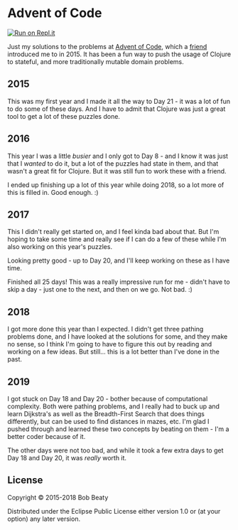 # Advent of Code

[![Run on Repl.it](https://repl.it/badge/github/drbobbeaty/advent-of-code)](https://repl.it/github/drbobbeaty/advent-of-code)

Just my solutions to the problems at [Advent of Code](https://adventofcode.com),
which a [friend](https://github.com/hby/) introduced me to in 2015. It has been
a fun way to push the usage of Clojure to stateful, and more traditionally
mutable domain problems.

## 2015

This was my first year and I made it all the way to Day 21 - it was a lot of
fun to do some of these days. And I have to admit that Clojure was just a great
tool to get a lot of these puzzles done.

## 2016

This year I was a little _busier_ and I only got to Day 8 - and I know it was
just that I _wanted_ to do it, but a lot of the puzzles had state in them, and
that wasn't a great fit for Clojure. But it was still fun to work these with
a friend.

I ended up finishing up a lot of this year while doing 2018, so a lot more
of this is filled in. Good enough. :)

## 2017

This I didn't really get started on, and I feel kinda bad about that. But I'm
hoping to take some time and really see if I can do a few of these while I'm
also working on this year's puzzles.

Looking pretty good - up to Day 20, and I'll keep working on these as I have
time.

Finished all 25 days! This was a really impressive run for me - didn't have
to skip a day - just one to the next, and then on we go. Not bad. :)

## 2018

I got more done this year than I expected. I didn't get three pathing problems
done, and I have looked at the solutions for some, and they make no sense, so
I think I'm going to have to figure this out by reading and working on a few
ideas. But still... this is a lot better than I've done in the past.

## 2019

I got stuck on Day 18 and Day 20 - bother because of computational complexity.
Both were pathing problems, and I really had to buck up and learn Dijkstra's as
well as the Breadth-First Search that does things differently, but can be used
to find distances in mazes, etc. I'm glad I pushed through and learned these
two concepts by beating on them - I'm a better coder because of it.

The other days were not too bad, and while it took a few extra days to get
Day 18 and Day 20, it was *_really_* worth it.

## License

Copyright © 2015-2018 Bob Beaty

Distributed under the Eclipse Public License either version 1.0 or (at
your option) any later version.